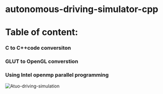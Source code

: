 # autonomous-driving-simulator-cpp

# Table of content:
### C to C++code conversiton
###  GLUT to OpenGL converstion
### Using Intel openmp parallel programming 

![Atuo-driving-simulation](https://user-images.githubusercontent.com/8930208/153515218-fe22adc0-15c6-4c91-9600-054bcbf25890.gif)


